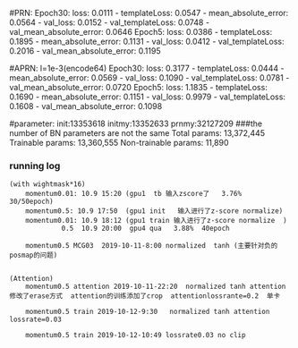  #PRN:
        Epoch30:    loss: 0.0111 - templateLoss: 0.0547 - mean_absolute_error: 0.0564 - val_loss: 0.0152 - val_templateLoss: 0.0748 - val_mean_absolute_error: 0.0646
        Epoch5:     loss: 0.0386 - templateLoss: 0.1895 - mean_absolute_error: 0.1131 - val_loss: 0.0412 - val_templateLoss: 0.2016 - val_mean_absolute_error: 0.1195


#APRN:
        l=1e-3(encode64)
        Epoch30:    loss: 0.3177 - templateLoss: 0.0444 - mean_absolute_error: 0.0569 - val_loss: 0.1090 - val_templateLoss: 0.0781 - val_mean_absolute_error: 0.0720
        Epoch5:     loss: 1.1835 - templateLoss: 0.1690 - mean_absolute_error: 0.1151 - val_loss: 0.9979 - val_templateLoss: 0.1608 - val_mean_absolute_error: 0.1098



#parameter:
        init:13353618
        initmy:13352633
        prnmy:32127209
###the number of BN parameters are not the same
        Total params: 13,372,445
        Trainable params: 13,360,555
        Non-trainable params: 11,890


### running log
    (with wightmask*16)
        momentum0.01: 10.9 15:20 (gpu1  tb 输入zscore了   3.76%  30/50epoch)
        momentum0.5: 10.9 17:50  (gpu1 init   输入进行了z-score normalize)
        momentum0.01: 10.9 18:12 (gpu1 train 输入进行了z-score normalize  )
                 0.5  10.9 20:00  gpu4 qua   3.88%  40epoch
                 
        momentum0.5 MCG03  2019-10-11-8:00 normalized  tanh (主要针对负的posmap的问题)
        
        
    (Attention)    
        momentum0.5 attention 2019-10-11-22:20  normalized tanh attention 修改了erase方式  attention的训练添加了crop  attentionlossrante=0.2  单卡
        
        momentum0.5 train 2019-10-12-9:30   normalized tanh attention  lossrate=0.03
        
        momentum0.5 train 2019-10-12-10:49 lossrate0.03 no clip




